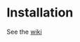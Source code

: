 # Installation

See the [wiki](https://github.com/Whanganui-District-Council/PinpointReportsCore/wiki)
